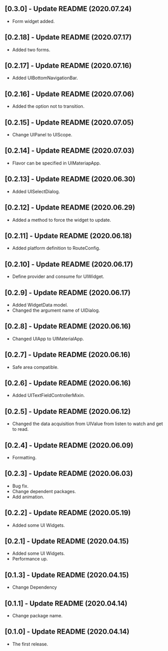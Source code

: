 ## [0.3.0] - Update README (2020.07.24)

* Form widget added.

## [0.2.18] - Update README (2020.07.17)

* Added two forms.

## [0.2.17] - Update README (2020.07.16)

* Added UIBottomNavigationBar.

## [0.2.16] - Update README (2020.07.06)

* Added the option not to transition.

## [0.2.15] - Update README (2020.07.05)

* Change UIPanel to UIScope.

## [0.2.14] - Update README (2020.07.03)

* Flavor can be specified in UIMateriapApp.

## [0.2.13] - Update README (2020.06.30)

* Added UISelectDialog.

## [0.2.12] - Update README (2020.06.29)

* Added a method to force the widget to update.

## [0.2.11] - Update README (2020.06.18)

* Added platform definition to RouteConfig.

## [0.2.10] - Update README (2020.06.17)

* Define provider and consume for UIWidget.

## [0.2.9] - Update README (2020.06.17)

* Added WidgetData model.
* Changed the argument name of UIDialog.

## [0.2.8] - Update README (2020.06.16)

* Changed UIApp to UIMaterialApp.

## [0.2.7] - Update README (2020.06.16)

* Safe area compatible.

## [0.2.6] - Update README (2020.06.16)

* Added UITextFieldControllerMixin.

## [0.2.5] - Update README (2020.06.12)

* Changed the data acquisition from UIValue from listen to watch and get to read.

## [0.2.4] - Update README (2020.06.09)

* Formatting.

## [0.2.3] - Update README (2020.06.03)

* Bug fix.
* Change dependent packages.
* Add animation.

## [0.2.2] - Update README (2020.05.19)

* Added some UI Widgets.

## [0.2.1] - Update README (2020.04.15)

* Added some UI Widgets.
* Performance up.

## [0.1.3] - Update README (2020.04.15)

* Change Dependency

## [0.1.1] - Update README (2020.04.14)

* Change package name.

## [0.1.0] - Update README (2020.04.14)

* The first release.
